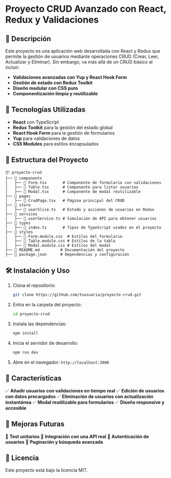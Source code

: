 # Proyecto CRUD Avanzado con React, Redux y Validaciones

## 📌 Descripción
Este proyecto es una aplicación web desarrollada con React y Redux que permite la gestión de usuarios mediante operaciones CRUD (Crear, Leer, Actualizar y Eliminar). Sin embargo, va más allá de un CRUD básico al incluir:
- **Validaciones avanzadas con Yup y React Hook Form**
- **Gestión de estado con Redux Toolkit**
- **Diseño modular con CSS puro**
- **Componentización limpia y reutilizable**

## 🚀 Tecnologías Utilizadas
- **React** con TypeScript
- **Redux Toolkit** para la gestión del estado global
- **React Hook Form** para la gestión de formularios
- **Yup** para validaciones de datos
- **CSS Modules** para estilos encapsulados

## 📂 Estructura del Proyecto
```
📦 proyecto-crud
├── 📂 components
│   ├── 📜 Form.tsx       # Componente de formulario con validaciones
│   ├── 📜 Table.tsx      # Componente para listar usuarios
│   ├── 📜 Modal.tsx      # Componente de modal reutilizable
├── 📂 pages
│   ├── 📜 CrudPage.tsx   # Página principal del CRUD
├── 📂 store
│   ├── 📜 userSlice.ts   # Estado y acciones de usuarios en Redux
├── 📂 services
│   ├── 📜 userService.ts # Simulación de API para obtener usuarios
├── 📂 types
│   ├── 📜 index.ts       # Tipos de TypeScript usados en el proyecto
├── 📂 styles
│   ├── 📜 Form.module.css  # Estilos del formulario
│   ├── 📜 Table.module.css # Estilos de la tabla
│   ├── 📜 Modal.module.css # Estilos del modal
├── 📜 README.md         # Documentación del proyecto
├── 📜 package.json      # Dependencias y configuración
```

## 🛠 Instalación y Uso
1. Clona el repositorio:
   ```bash
   git clone https://github.com/tuusuario/proyecto-crud.git
   ```
2. Entra en la carpeta del proyecto:
   ```bash
   cd proyecto-crud
   ```
3. Instala las dependencias:
   ```bash
   npm install
   ```
4. Inicia el servidor de desarrollo:
   ```bash
   npm run dev
   ```
5. Abre en el navegador: `http://localhost:3000`

## 📌 Características
✅ **Añadir usuarios con validaciones en tiempo real**
✅ **Edición de usuarios con datos precargados**
✅ **Eliminación de usuarios con actualización instantánea**
✅ **Modal reutilizable para formularios**
✅ **Diseño responsive y accesible**

## 📌 Mejoras Futuras
🚀 **Test unitarios**
🚀 **Integración con una API real**
🚀 **Autenticación de usuarios**
🚀 **Paginación y búsqueda avanzada**

## 📄 Licencia
Este proyecto está bajo la licencia MIT.
